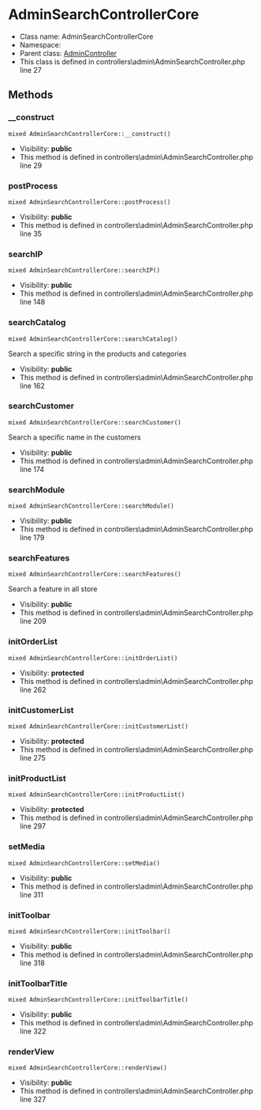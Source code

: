 AdminSearchControllerCore
===============






* Class name: AdminSearchControllerCore
* Namespace: 
* Parent class: [AdminController](AdminControllerCore)
* This class is defined in controllers\admin\AdminSearchController.php line 27







Methods
-------


### __construct

    mixed AdminSearchControllerCore::__construct()





* Visibility: **public**
* This method is defined in controllers\admin\AdminSearchController.php line 29




### postProcess

    mixed AdminSearchControllerCore::postProcess()





* Visibility: **public**
* This method is defined in controllers\admin\AdminSearchController.php line 35




### searchIP

    mixed AdminSearchControllerCore::searchIP()





* Visibility: **public**
* This method is defined in controllers\admin\AdminSearchController.php line 148




### searchCatalog

    mixed AdminSearchControllerCore::searchCatalog()

Search a specific string in the products and categories



* Visibility: **public**
* This method is defined in controllers\admin\AdminSearchController.php line 162




### searchCustomer

    mixed AdminSearchControllerCore::searchCustomer()

Search a specific name in the customers



* Visibility: **public**
* This method is defined in controllers\admin\AdminSearchController.php line 174




### searchModule

    mixed AdminSearchControllerCore::searchModule()





* Visibility: **public**
* This method is defined in controllers\admin\AdminSearchController.php line 179




### searchFeatures

    mixed AdminSearchControllerCore::searchFeatures()

Search a feature in all store



* Visibility: **public**
* This method is defined in controllers\admin\AdminSearchController.php line 209




### initOrderList

    mixed AdminSearchControllerCore::initOrderList()





* Visibility: **protected**
* This method is defined in controllers\admin\AdminSearchController.php line 262




### initCustomerList

    mixed AdminSearchControllerCore::initCustomerList()





* Visibility: **protected**
* This method is defined in controllers\admin\AdminSearchController.php line 275




### initProductList

    mixed AdminSearchControllerCore::initProductList()





* Visibility: **protected**
* This method is defined in controllers\admin\AdminSearchController.php line 297




### setMedia

    mixed AdminSearchControllerCore::setMedia()





* Visibility: **public**
* This method is defined in controllers\admin\AdminSearchController.php line 311




### initToolbar

    mixed AdminSearchControllerCore::initToolbar()





* Visibility: **public**
* This method is defined in controllers\admin\AdminSearchController.php line 318




### initToolbarTitle

    mixed AdminSearchControllerCore::initToolbarTitle()





* Visibility: **public**
* This method is defined in controllers\admin\AdminSearchController.php line 322




### renderView

    mixed AdminSearchControllerCore::renderView()





* Visibility: **public**
* This method is defined in controllers\admin\AdminSearchController.php line 327



